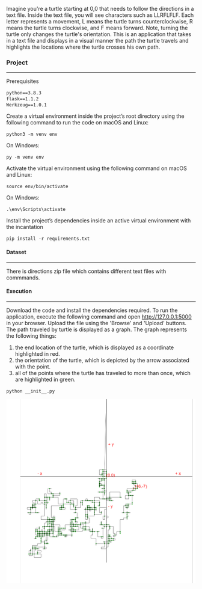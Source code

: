 Imagine you're a turtle starting at 0,0 that needs to follow the directions in a text file. Inside the text file, you will see characters such as LLRFLFLF. Each letter represents a movement, L means the turtle turns counterclockwise, R means the turtle turns clockwise, and F means forward. Note, turning the turtle only changes the turtle's orientation. This is an application that takes in a text file and displays in a visual manner the path the turtle travels and highlights the locations where the turtle crosses his own path.  

### Project
_______________________________________________________________________________________________
Prerequisites
```
python==3.8.3
flask==1.1.2
Werkzeug==1.0.1
```
Create a virtual environment inside the project’s root directory using the following command to run the code
on macOS and Linux:
```
python3 -m venv env
```
On Windows:
```
py -m venv env
```
Activate the virtual environment using the following command
on macOS and Linux:
```
source env/bin/activate
```
On Windows:
```
.\env\Scripts\activate
```
Install the project’s dependencies inside an active virtual environment with the incantation 
```
pip install -r requirements.txt
```
#### Dataset
____________________________________________________________________________________________________
There is directions zip file which contains different text files with commmands. 

#### Execution
____________________________________________________________________________________________________
Download the code and install the dependencies required. To run the application, execute the following command and open http://127.0.0.1:5000 in your browser. Upload the file using the 'Browse' and 'Upload' buttons. The path traveled by turtle is displayed as a graph.
The graph represents the following things:
1. the end location of the turtle, which is displayed as a coordinate highlighted in red.
2. the orientation of the turtle, which is depicted by the arrow associated with the point. 
3. all of the points where the turtle has traveled to more than once, which are highlighted in green.
```
python __init__.py
```
![path traveled based on instructions](https://github.com/pkaplish20/AltaML_Coding_Exercise/blob/master/Assets/Path.png)

